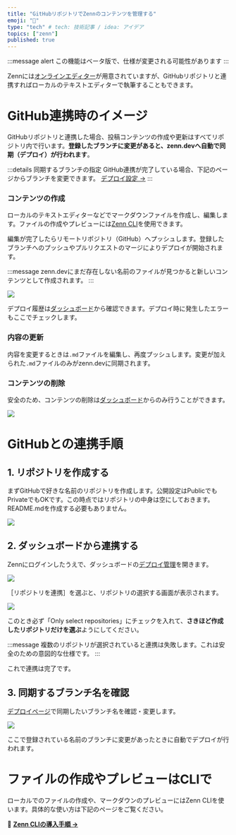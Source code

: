 ```yaml
---
title: "GitHubリポジトリでZennのコンテンツを管理する"
emoji: "📝"
type: "tech" # tech: 技術記事 / idea: アイデア
topics: ["zenn"]
published: true
---
```


:::message alert
この機能はベータ版で、仕様が変更される可能性があります
:::

Zennには[オンラインエディター](/zenn/articles/editor-guide)が用意されていますが、GitHubリポジトリと連携すればローカルのテキストエディターで執筆することもできます。

# GitHub連携時のイメージ

GitHubリポジトリと連携した場合、投稿コンテンツの作成や更新はすべてリポジトリ内で行います。**登録したブランチに変更があると、zenn.devへ自動で同期（デプロイ）が行われます**。

:::details 同期するブランチの指定
GitHub連携が完了している場合、下記のページからブランチを変更できます。
[デプロイ設定 →](/dashboard/deploys)
:::

### コンテンツの作成
ローカルのテキストエディターなどでマークダウンファイルを作成し、編集します。ファイルの作成やプレビューには[Zenn CLI](/zenn/articles/install-zenn-cli)を使用できます。

編集が完了したらリモートリポジトリ（GitHub）へプッシュします。登録したブランチへのプッシュやプルリクエストのマージによりデプロイが開始されます。


:::message
zenn.devにまだ存在しない名前のファイルが見つかると新しいコンテンツとして作成されます。
:::


![](https://storage.googleapis.com/zenn-user-upload/37ee1mlki719c8i5uc6fjf2w86zs)

デプロイ履歴は[ダッシュボード](/dashboard/deploys)から確認できます。デプロイ時に発生したエラーもここでチェックします。


### 内容の更新
内容を変更するときは`.md`ファイルを編集し、再度プッシュします。変更が加えられた`.md`ファイルのみがzenn.devに同期されます。

### コンテンツの削除
安全のため、コンテンツの削除は[ダッシュボード](/dashboard)からのみ行うことができます。

![](https://storage.googleapis.com/zenn-user-upload/xjr1cmm572jkte6ygy0dl8ie33jn)


# GitHubとの連携手順
## 1. リポジトリを作成する
まずGitHubで好きな名前のリポジトリを作成します。公開設定はPublicでもPrivateでもOKです。この時点ではリポジトリの中身は空にしておきます。README.mdを作成する必要もありません。

![](https://storage.googleapis.com/zenn-user-upload/t1og2ri6shz2qy501p2mmhre2a0x)


## 2. ダッシュボードから連携する

Zennにログインしたうえで、ダッシュボードの[デプロイ管理](/dashboard/deploys)を開きます。

![](https://storage.googleapis.com/zenn-user-upload/f2n02idgb8y6kucxcz2wgc4u3ihs)

［リポジトリを連携］を選ぶと、リポジトリの選択する画面が表示されます。

![](https://storage.googleapis.com/zenn-user-upload/pwyqlevhxxcekw6919fnho2myukw)


このとき必ず「Only select repositories」にチェックを入れて、**さきほど作成したリポジトリだけを選ぶ**ようにしてください。

:::message
複数のリポジトリが選択されていると連携は失敗します。これは安全のための意図的な仕様です。
:::

これで連携は完了です。

## 3. 同期するブランチ名を確認
[デプロイページ](/dashboard/deploys)で同期したいブランチ名を確認・変更します。

![](https://storage.googleapis.com/zenn-user-upload/vbnsoeqqie0ppavp1bsb5eklsi5r)

ここで登録されている名前のブランチに変更があったときに自動でデプロイが行われます。


# ファイルの作成やプレビューはCLIで
ローカルでのファイルの作成や、マークダウンのプレビューにはZenn CLIを使います。具体的な使い方は下記のページをご覧ください。

📘 **[Zenn CLIの導入手順 →](/zenn/articles/install-zenn-cli)**

